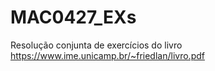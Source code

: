 # MAC0427_EXs
Resolução conjunta de exercícios do livro https://www.ime.unicamp.br/~friedlan/livro.pdf
